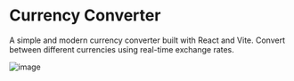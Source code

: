 # Currency Converter

A simple and modern currency converter built with React and Vite. Convert between different currencies using real-time exchange rates.

![image](https://github.com/user-attachments/assets/513c1c21-621a-4b24-aabe-1bcf5b586d87)
